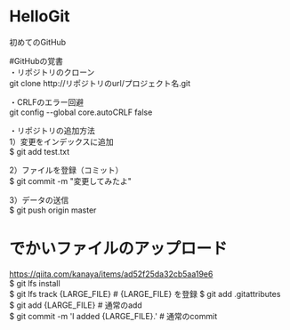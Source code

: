 # HelloGit
初めてのGitHub  

#GitHubの覚書  
・リポジトリのクローン  
git clone http://リポジトリのurl/プロジェクト名.git  
  
・CRLFのエラー回避  
git config --global core.autoCRLF false
  
・リポジトリの追加方法  
1）変更をインデックスに追加  
$ git add test.txt  

2）ファイルを登録（コミット）  
$ git commit -m "変更してみたよ"  
  
3）データの送信  
$ git push origin master  

# でかいファイルのアップロード
https://qiita.com/kanaya/items/ad52f25da32cb5aa19e6  
$ git lfs install  
$ git lfs track {LARGE_FILE}            # {LARGE_FILE} を登録
$ git add .gitattributes   
$ git add {LARGE_FILE}                  # 通常のadd  
$ git commit -m 'I added {LARGE_FILE}.' # 通常のcommit  
